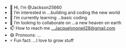 - 👋 Hi, I’m @Jackson25660
- 👀 I’m interested in ...building and coding the new world
- 🌱 I’m currently learning ...basic coding 
- 💞️ I’m looking to collaborate on ...a new heaven on earth 
- 📫 How to reach me ...Jacquelynoneil28@gmail.com 
- 😄 Pronouns: ...
- ⚡ Fun fact: ...I love to grow stuff

<!---
Jackson25660/Jackson25660 is a ✨ special ✨ repository because its `README.md` (this file) appears on your GitHub profile.
You can click the Preview link to take a look at your changes.
--->
